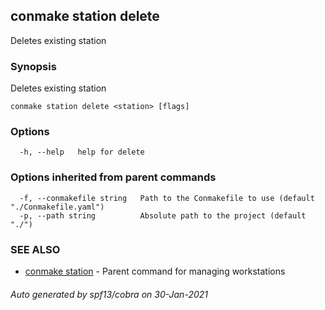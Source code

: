 ## conmake station delete

Deletes existing station

### Synopsis

Deletes existing station

```
conmake station delete <station> [flags]
```

### Options

```
  -h, --help   help for delete
```

### Options inherited from parent commands

```
  -f, --conmakefile string   Path to the Conmakefile to use (default "./Conmakefile.yaml")
  -p, --path string          Absolute path to the project (default "./")
```

### SEE ALSO

* [conmake station](conmake_station.md)	 - Parent command for managing workstations

###### Auto generated by spf13/cobra on 30-Jan-2021
